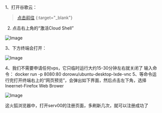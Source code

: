  1、打开谷歌云：
> [点击前往](https://accounts.google.com/v3/signin/identifier?continue=https%3A%2F%2Fconsole.cloud.google.com%2F&followup=https%3A%2F%2Fconsole.cloud.google.com%2F&ifkv=AeZLP9-0IQSq05xeTMuW_HTDcW960bBquuu4bZzNRa3Y1JiTKCW9rsteltb7DqePmwSSYv987u3_oA&osid=1&passive=1209600&service=cloudconsole&flowName=GlifWebSignIn&flowEntry=ServiceLogin&dsh=S-550021044%3A1734529949831903&ddm=1) {:target="_blank"}


2. 点击右上角的“激活Cloud Shell”

![Image](https://github.com/user-attachments/assets/8b0e4d23-9383-431b-b007-f9b1e34b4cb7)

3、下方终端会打开：

![Image](https://github.com/user-attachments/assets/70b8d04c-a3f4-485e-844e-b417a4cb52ac)



4、我们不需要申请任何vps，它只临时运行大约15-30分钟左右就关闭了
输入命令：
docker run -p 8080:80 dorowu/ubuntu-desktop-lxde-vnc
5、等命令运行完打开终端右上的“网页预览”，会弹出如下界面，然后点击左下角，选择Ineernet-Firefox Web Brower

![Image](https://github.com/user-attachments/assets/fea652e7-0ff6-4d2d-9658-960a89c46448)




这火狐浏览器中，打开serv00的注册页面，多刷新几次，就可以注册成功了